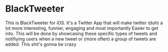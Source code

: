 # BlackTweeter
This is BlackTweeter for iOS. It's a Twitter App that will make twitter (duh) a lot more interesting, funnier, engaging and most importantly Easier to get into. This will be done by showcasing these specific types of tweets and notifiying users when a new tweet or (more often) a group of tweets are added. This shit's gonna be crazy
